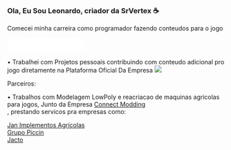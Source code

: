 ### Ola, Eu Sou Leonardo, criador da SrVertex :coffee:

Comecei minha carreira como programador fazendo conteudos para o jogo

<img height="30"   src="FS22_1c_long_white.png">

• Trabalhei com Projetos pessoais contribuindo com conteudo adicional pro jogo diretamente na Plataforma Oficial Da Empresa 
<code><img height="30" src="https://www.giants-software.com/img/content/logo.png"></code><br>




Parceiros:


• Trabalhos com Modelagem LowPoly e reacriacao de maquinas agricolas para jogos, Junto da Empresa <a href="https://www.connectmodding.com">Connect Modding</a><br>,
prestando servicos pra empresas como:

<a href="https://www.jan.com.br">Jan Implementos Agrícolas</a><br>
<a href="https://piccin.com.br">Grupo Piccin</a><br>
<a href="https://jacto.com/brasil">Jacto</a><br>

